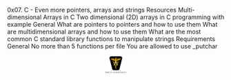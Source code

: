 0x07. C - Even more pointers, arrays and strings
Resources
Multi-dimensional Arrays in C
Two dimensional (2D) arrays in C programming with example
General
What are pointers to pointers and how to use them
What are multidimensional arrays and how to use them
What are the most common C standard library functions to manipulate strings
Requirements
General
No more than 5 functions per file
You are allowed to use \_putchar

<p align="center">
<img src="/images/roeHR-01.png" width=10% height=10%>
</p>
